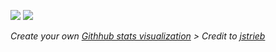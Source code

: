 ![](https://github.com/phillipashford/github-stats/blob/master/generated/overview.svg)
![](https://github.com/phillipashford/github-stats/blob/master/generated/languages.svg)

*Create your own [Githhub stats visualization](https://github.com/jstrieb/github-stats) > Credit to [jstrieb](https://github.com/jstrieb)*
